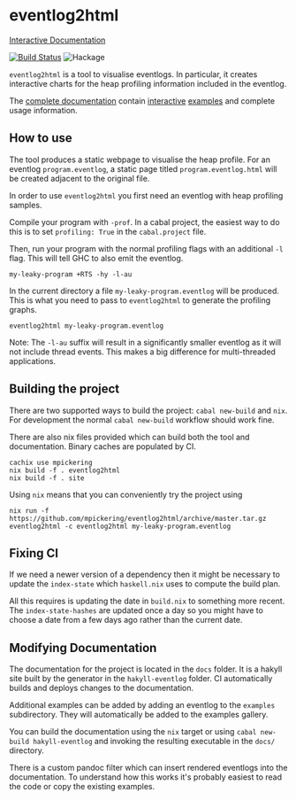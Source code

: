 # eventlog2html

[Interactive Documentation](https://mpickering.github.io/eventlog2html/)

[![Build Status](https://travis-ci.org/mpickering/eventlog2html.svg?branch=master)](https://travis-ci.org/mpickering/eventlog2html)
![Hackage](https://img.shields.io/hackage/v/eventlog2html.svg)

`eventlog2html` is a tool to visualise eventlogs. In particular, it creates
interactive charts for the heap profiling information included in the
eventlog.

The [complete documentation](https://mpickering.github.io/eventlog2html/) contain
[interactive](https://mpickering.github.io/eventlog2html/examples/ghc.eventlog.html) [examples](https://mpickering.github.io/eventlog2html/examples/eventlog2html.eventlog.html) and complete usage information.

## How to use

The tool produces a static webpage to visualise the heap profile.
For an eventlog `program.eventlog`, a static page titled `program.eventlog.html`
will be created adjacent to the original file.

In order to use `eventlog2html` you first need an eventlog with heap profiling
samples.

Compile your program with `-prof`. In a cabal project, the easiest way to
do this is to set `profiling: True` in the `cabal.project` file.

Then, run your program with the normal profiling flags with an additional `-l`
flag. This will tell GHC to also emit the eventlog.

```
my-leaky-program +RTS -hy -l-au
```

In the current directory a file `my-leaky-program.eventlog` will be produced.
This is what you need to pass to `eventlog2html` to generate the profiling
graphs.

```
eventlog2html my-leaky-program.eventlog
```

Note: The `-l-au` suffix will result in a significantly smaller eventlog
as it will not include thread events. This makes a big difference for
multi-threaded applications.

## Building the project

There are two supported ways to build the project: `cabal new-build` and `nix`.
For development the normal `cabal new-build` workflow should work fine.

There are also nix files provided which can build both the tool and documentation.
Binary caches are populated by CI.

```
cachix use mpickering
nix build -f . eventlog2html
nix build -f . site
```

Using `nix` means that you can conveniently try the project using

```
nix run -f https://github.com/mpickering/eventlog2html/archive/master.tar.gz eventlog2html -c eventlog2html my-leaky-program.eventlog
```

## Fixing CI

If we need a newer version of a dependency then it might be necessary to update
the `index-state` which `haskell.nix` uses to compute the build plan.

All this requires is updating the date in `build.nix` to something more recent.
The `index-state-hashes` are updated once a day so you might have to choose a
date from a few days ago rather than the current date.

## Modifying Documentation

The documentation for the project is located in the `docs` folder. It is a hakyll
site built by the generator in the `hakyll-eventlog` folder. CI automatically
builds and deploys changes to the documentation.

Additional examples can be added by adding an eventlog to the `examples`
subdirectory. They will automatically be added to the examples gallery.

You can build the documentation using the `nix` target or using `cabal
new-build hakyll-eventlog` and invoking the resulting executable in the `docs/`
directory.

There is a custom pandoc filter which can insert rendered eventlogs into the
documentation. To understand how this works it's probably easiest to read the code
or copy the existing examples.
